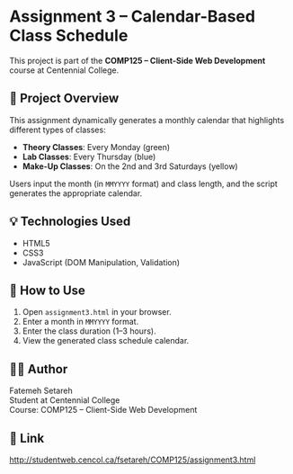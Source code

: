# Assignment 3 – Calendar-Based Class Schedule

This project is part of the **COMP125 – Client-Side Web Development** course at Centennial College.

## 📅 Project Overview
This assignment dynamically generates a monthly calendar that highlights different types of classes:

- **Theory Classes**: Every Monday (green)
- **Lab Classes**: Every Thursday (blue)
- **Make-Up Classes**: On the 2nd and 3rd Saturdays (yellow)

Users input the month (in `MMYYYY` format) and class length, and the script generates the appropriate calendar.

## 💡 Technologies Used
- HTML5
- CSS3
- JavaScript (DOM Manipulation, Validation)

## 📁 How to Use
1. Open `assignment3.html` in your browser.
2. Enter a month in `MMYYYY` format.
3. Enter the class duration (1–3 hours).
4. View the generated class schedule calendar.

## 👩‍🎓 Author
Fatemeh Setareh  
Student at Centennial College  
Course: COMP125 – Client-Side Web Development

## 🔗 Link
http://studentweb.cencol.ca/fsetareh/COMP125/assignment3.html



